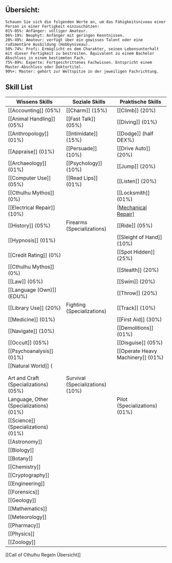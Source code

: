 
## Übersicht:
	Schauen Sie sich die folgenden Werte an, um das Fähigkeitsniveau einer Person in einer Fertigkeit einzuschätzen:
	01%-05%: Anfänger: völliger Amateur.
	06%-19%: Neophyt: Anfänger mit geringen Kenntnissen.
	20%-49%: Amateur: verfügt über ein gewisses Talent oder eine rudimentäre Ausbildung (Hobbyniveau).
	50%-74%: Profi: Ermöglicht es dem Charakter, seinen Lebensunterhalt mit dieser Fertigkeit zu bestreiten. Äquivalent zu einem Bachelor
	Abschluss in einem bestimmten Fach.
	75%-89%: Experte: Fortgeschrittenes Fachwissen. Entspricht einem Master-Abschluss oder Doktortitel.
	90%+: Master: gehört zur Weltspitze in der jeweiligen Fachrichtung.

## Skill List

| Wissens Skills                          | Soziale Skills                   | Praktische Skills                 |
| --------------------------------------- | -------------------------------- | --------------------------------- |
| [[Accounting]] (05%)                    | [[Charm]] (15%)                  | [[Climb]] (20%)                   |
| [[Animal Handling]] (05%)               | [[Fast Talk]] (05%)              | [[Diving]] (01%)                  |
| [[Anthropology]] (01%)                  | [[Intimidate]] (15%)             | [[Dodge]] (half DEX%)             |
| [[Appraise]] (01%)                      | [[Persuade]] (10%)               | [[Drive Auto]] (20%)              |
| [[Archaeology]] (01%)                   | [[Psychology]] (10%)             | [[Jump]] (20%)                    |
| [[Computer Use]] (05%)                  | [[Read Lips]] (01%)              | [[Listen]] (20%)                  |
| [[Cthulhu Mythos]] (0%)                 |                                  | [[Locksmith]] (01%)               |
| [[Electrical Repair]] (10%)             |                                  | [[Mechanical Repair]](10%)        |
| [[History]] (05%)                       | Firearms (Specializations)       | [[Ride]] (05%)                    |
| [[Hypnosis]] (01%)                      |                                  | [[Sleight of Hand]] (10%)         |
| [[Credit Rating]] (0%)                  |                                  | [[Spot Hidden]] (25%)             |
| [[Cthulhu Mythos]] (0%)                 |                                  | [[Stealth]] (20%)                 |
| [[Law]] (05%)                           |                                  | [[Swim]] (20%)                    |
| [[Language (Own)]] (EDU%)               |                                  | [[Throw]] (20%)                   |
| [[Library Use]] (20%)                   | Fighting (Specializations)       | [[Track]] (10%)                   |
| [[Medicine]] (01%)                      |                                  | [[First Aid]] (30%)               |
| [[Navigate]] (10%)                      |                                  | [[Demolitions]] (01%)             |
| [[Occult]] (05%)                        |                                  | [[Disguise]] (05%)                |
| [[Psychoanalysis]] (01%)                |                                  | [[Operate Heavy Machinery]] (01%) |
| [[Natural World]] (                     |                                  |                                   |
|                                         |                                  |                                   |
|                                         |                                  |                                   |
| Art and Craft (Specializations) (05%)   | Survival (Specializations) (10%) |                                   |
| Language, Other (Specializations) (01%) |                                  | Pilot (Specializations) (01%)     |
| [[Science]] (Specializations) (01%)     |                                  |                                   |
| [[Astronomy]]                           |                                  |                                   |
| [[Biology]]                             |                                  |                                   |
| [[Botany]]                              |                                  |                                   |
| [[Chemistry]]                           |                                  |                                   |
| [[Cryptography]]                        |                                  |                                   |
| [[Engineering]]                         |                                  |                                   |
| [[Forensics]]                           |                                  |                                   |
| [[Geology]]                             |                                  |                                   |
| [[Mathematics]]                         |                                  |                                   |
| [[Meteorology]]                         |                                  |                                   |
| [[Pharmacy]]                            |                                  |                                   |
| [[Physics]]                             |                                  |                                   |
| [[Zoology]]                             |                                  |                                   |


[[Call of Cthulhu Regeln Übersicht]]